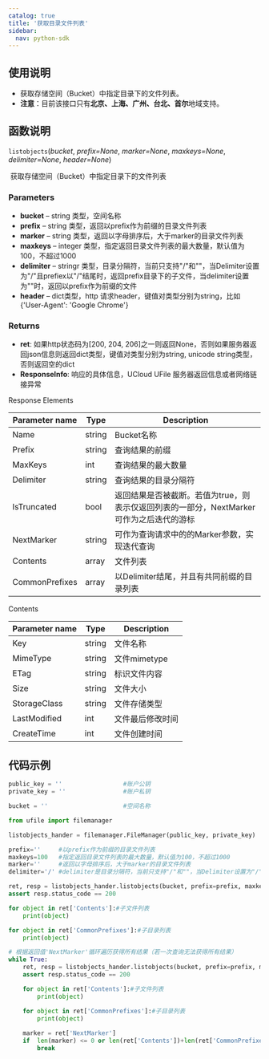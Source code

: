 ```yaml
---
catalog: true  
title: '获取目录文件列表'
sidebar:
  nav: python-sdk
---
```



## 使用说明

* 获取存储空间（Bucket）中指定目录下的文件列表。
* **注意**：目前该接口只有**北京、上海、广州、台北、首尔**地域支持。

## 函数说明

`listobjects`(*bucket*, *prefix=None*, *marker=None*, *maxkeys=None*, *delimiter=None*, *header=None*)

​				获取存储空间（Bucket）中指定目录下的文件列表

### Parameters

- **bucket** – string 类型，空间名称
- **prefix** – string 类型，返回以prefix作为前缀的目录文件列表
- **marker** – string 类型，返回以字母排序后，大于marker的目录文件列表
- **maxkeys** – integer 类型，指定返回目录文件列表的最大数量，默认值为100，不超过1000
- **delimiter** – stringr 类型，目录分隔符，当前只支持"/"和""，当Delimiter设置为"/"且prefiex以"/"结尾时，返回prefix目录下的子文件，当delimiter设置为""时，返回以prefix作为前缀的文件
- **header** – dict类型，http 请求header，键值对类型分别为string，比如{'User-Agent': 'Google Chrome'}

### Returns

* **ret**: 如果http状态码为[200, 204, 206]之一则返回None，否则如果服务器返回json信息则返回dict类型，键值对类型分别为string, unicode string类型，否则返回空的dict
* **ResponseInfo**: 响应的具体信息，UCloud UFile 服务器返回信息或者网络链接异常

Response Elements

| Parameter name | Type   | Description                                                  |
| -------------- | ------ | ------------------------------------------------------------ |
| Name           | string | Bucket名称                                                   |
| Prefix         | string | 查询结果的前缀                                               |
| MaxKeys        | int    | 查询结果的最大数量                                           |
| Delimiter      | string | 查询结果的目录分隔符                                         |
| IsTruncated    | bool   | 返回结果是否被截断。若值为true，则表示仅返回列表的一部分，NextMarker可作为之后迭代的游标 |
| NextMarker     | string | 可作为查询请求中的的Marker参数，实现迭代查询                 |
| Contents       | array  | 文件列表                                                     |
| CommonPrefixes | array  | 以Delimiter结尾，并且有共同前缀的目录列表                    |

Contents

| Parameter name | Type   | Description      |
| -------------- | ------ | ---------------- |
| Key            | string | 文件名称         |
| MimeType       | string | 文件mimetype     |
| ETag           | string | 标识文件内容     |
| Size           | string | 文件大小         |
| StorageClass   | string | 文件存储类型     |
| LastModified   | int    | 文件最后修改时间 |
| CreateTime     | int    | 文件创建时间     |

## 代码示例

<div class="copyable" markdown="1">

```python
public_key = ''                 #账户公钥
private_key = ''                #账户私钥

bucket = ''                     #空间名称

from ufile import filemanager

listobjects_hander = filemanager.FileManager(public_key, private_key)

prefix=''     #以prefix作为前缀的目录文件列表
maxkeys=100   #指定返回目录文件列表的最大数量，默认值为100，不超过1000
marker=''     #返回以字母排序后，大于marker的目录文件列表
delimiter='/' #delimiter是目录分隔符，当前只支持"/"和""，当Delimiter设置为"/"且prefiex以"/"结尾时，返回prefix目录下的子文件，当delimiter设置为""时，返回以prefix作为前缀的文件

ret, resp = listobjects_hander.listobjects(bucket, prefix=prefix, maxkeys=maxkeys, marker=marker, delimiter=delimiter)
assert resp.status_code == 200

for object in ret['Contents']:#子文件列表
    print(object)

for object in ret['CommonPrefixes']:#子目录列表
    print(object)

# 根据返回值'NextMarker'循环遍历获得所有结果（若一次查询无法获得所有结果）
while True:
    ret, resp = listobjects_hander.listobjects(bucket, prefix=prefix, maxkeys=maxkeys, marker=marker, delimiter=delimiter)
    assert resp.status_code == 200

    for object in ret['Contents']:#子文件列表
        print(object)

    for object in ret['CommonPrefixes']:#子目录列表
        print(object)
    
    marker = ret['NextMarker']
    if  len(marker) <= 0 or len(ret['Contents'])+len(ret['CommonPrefixes']) < maxkeys:
        break
```
</div>

